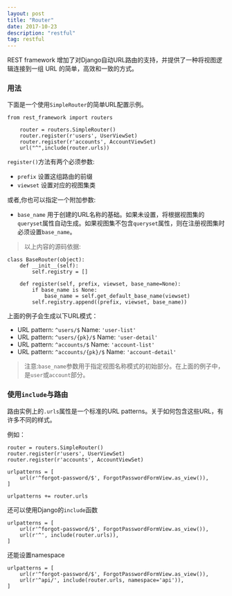 ```yaml
---
layout: post
title: "Router"
date: 2017-10-23 
description: "restful"
tag: restful 
---
```


REST framework 增加了对Django自动URL路由的支持，并提供了一种将视图逻辑连接到一组 URL 的简单，高效和一致的方式。

### 用法
下面是一个使用`SimpleRouter`的简单URL配置示例。
```
from rest_framework import routers

    router = routers.SimpleRouter()
    router.register(r'users', UserViewSet)
    router.register(r'accounts', AccountViewSet)
    url("^",include(router.urls))	

```
`register()`方法有两个必须参数:
- `prefix` 设置这组路由的前缀
- `viewset` 设置对应的视图集类

或者,你也可以指定一个附加参数:
- `base_name` 用于创建的URL名称的基础。如果未设置，将根据视图集的`queryset`属性自动生成。如果视图集不包含`queryset`属性，则在注册视图集时必须设置`base_name`。
>以上内容的源码依据:
```
class BaseRouter(object):
    def __init__(self):
        self.registry = []

    def register(self, prefix, viewset, base_name=None):
        if base_name is None:
            base_name = self.get_default_base_name(viewset)
        self.registry.append((prefix, viewset, base_name))
```
上面的例子会生成以下URL模式：
- URL pattern: `^users/$` Name:  `'user-list'`
- URL pattern: `^users/{pk}/$` Name:  `'user-detail'`
- URL pattern: `^accounts/$` Name:  `'account-list'`
- URL pattern: `^accounts/{pk}/$` Name:  `'account-detail'`

>注意:`base_name`参数用于指定视图名称模式的初始部分。在上面的例子中，是`user`或`account`部分。

### 使用`include`与路由
路由实例上的`.urls`属性是一个标准的URL patterns。关于如何包含这些URL，有许多不同的样式。

例如：
```
router = routers.SimpleRouter()
router.register(r'users', UserViewSet)
router.register(r'accounts', AccountViewSet)

urlpatterns = [
    url(r'^forgot-password/$', ForgotPasswordFormView.as_view()),
]

urlpatterns += router.urls

```
还可以使用Django的`include`函数
```
urlpatterns = [
    url(r'^forgot-password/$', ForgotPasswordFormView.as_view()),
    url(r'^', include(router.urls)),
]

```
还能设置namespace

```
urlpatterns = [
    url(r'^forgot-password/$', ForgotPasswordFormView.as_view()),
    url(r'^api/', include(router.urls, namespace='api')),
]
```
